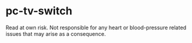 # pc-tv-switch
Read at own risk. Not responsible for any heart or blood-pressure related issues that may arise as a consequence.
